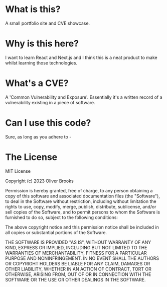 # What is this?
A small portfolio site and CVE showcase.

# Why is this here?
I want to learn React and Next.js and I think this is a neat product to make whilst learning those technologies.

# What's a CVE?

A 'Common Vulnerability and Exposure'. Essentially it's a written record of a vulnerability existing in a piece of software.

# Can I use this code?

Sure, as long as you adhere to - 

# The License 

MIT License

Copyright (c) 2023 Oliver Brooks

Permission is hereby granted, free of charge, to any person obtaining a copy
of this software and associated documentation files (the "Software"), to deal
in the Software without restriction, including without limitation the rights
to use, copy, modify, merge, publish, distribute, sublicense, and/or sell
copies of the Software, and to permit persons to whom the Software is
furnished to do so, subject to the following conditions:

The above copyright notice and this permission notice shall be included in all
copies or substantial portions of the Software.

THE SOFTWARE IS PROVIDED "AS IS", WITHOUT WARRANTY OF ANY KIND, EXPRESS OR
IMPLIED, INCLUDING BUT NOT LIMITED TO THE WARRANTIES OF MERCHANTABILITY,
FITNESS FOR A PARTICULAR PURPOSE AND NONINFRINGEMENT. IN NO EVENT SHALL THE
AUTHORS OR COPYRIGHT HOLDERS BE LIABLE FOR ANY CLAIM, DAMAGES OR OTHER
LIABILITY, WHETHER IN AN ACTION OF CONTRACT, TORT OR OTHERWISE, ARISING FROM,
OUT OF OR IN CONNECTION WITH THE SOFTWARE OR THE USE OR OTHER DEALINGS IN THE
SOFTWARE.